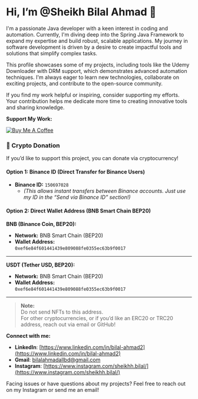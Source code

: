 # Hi, I’m @Sheikh Bilal Ahmad 👋

I'm a passionate Java developer with a keen interest in coding and automation. Currently, I'm diving deep into the Spring Java Framework to expand my expertise and build robust, scalable applications. My journey in software development is driven by a desire to create impactful tools and solutions that simplify complex tasks.

This profile showcases some of my projects, including tools like the Udemy Downloader with DRM support, which demonstrates advanced automation techniques. I'm always eager to learn new technologies, collaborate on exciting projects, and contribute to the open-source community.

If you find my work helpful or inspiring, consider supporting my efforts. Your contribution helps me dedicate more time to creating innovative tools and sharing knowledge.

**Support My Work:**

<a href="https://buymeacoffee.com/bilalsheikh" target="_blank"> <img src="https://img.shields.io/badge/Buy%20Me%20A%20Coffee-FFDD00?style=for-the-badge&logo=buy-me-a-coffee&logoColor=black" alt="Buy Me A Coffee"> </a>

### 💸 Crypto Donation

If you’d like to support this project, you can donate via cryptocurrency!

#### **Option 1: Binance ID (Direct Transfer for Binance Users)**
- **Binance ID:** `150697028`
  - *(This allows instant transfers between Binance accounts. Just use my ID in the “Send via Binance ID” section!)*

#### **Option 2: Direct Wallet Address (BNB Smart Chain BEP20)**

**BNB (Binance Coin, BEP20):**  
- **Network:** BNB Smart Chain (BEP20)  
- **Wallet Address:**  
  `0xef6e84f601441439e809088fe0355ec63b9f0017`

---

**USDT (Tether USD, BEP20):**  
- **Network:** BNB Smart Chain (BEP20)  
- **Wallet Address:**  
  `0xef6e84f601441439e809088fe0355ec63b9f0017`

---

> **Note:**  
> Do not send NFTs to this address.  
> For other cryptocurrencies, or if you’d like an ERC20 or TRC20 address, reach out via email or GitHub!


**Connect with me:**
*   **LinkedIn**: [https://www.linkedin.com/in/bilal-ahmad2](https://www.linkedin.com/in/bilal-ahmad2)
*   **Gmail**: [bilalahmadallbd@gmail.com](mailto:bilalahmadallbd@gmail.com)
*   **Instagram**: [https://www.instagram.com/sheikhh.bilal/](https://www.instagram.com/sheikhh.bilal/)

Facing issues or have questions about my projects? Feel free to reach out on my Instagram or send me an email!
